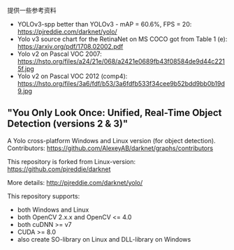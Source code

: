 提供一些参考资料
* YOLOv3-spp better than YOLOv3 - mAP = 60.6%, FPS = 20: https://pjreddie.com/darknet/yolo/
* Yolo v3 source chart for the RetinaNet on MS COCO got from Table 1 (e): https://arxiv.org/pdf/1708.02002.pdf
* Yolo v2 on Pascal VOC 2007: https://hsto.org/files/a24/21e/068/a2421e0689fb43f08584de9d44c2215f.jpg
* Yolo v2 on Pascal VOC 2012 (comp4): https://hsto.org/files/3a6/fdf/b53/3a6fdfb533f34cee9b52bdd9bb0b19d9.jpg

## "You Only Look Once: Unified, Real-Time Object Detection (versions 2 & 3)"

A Yolo cross-platform Windows and Linux version (for object detection). Contributors: https://github.com/AlexeyAB/darknet/graphs/contributors

This repository is forked from Linux-version: https://github.com/pjreddie/darknet

More details: http://pjreddie.com/darknet/yolo/

This repository supports:

* both Windows and Linux
* both OpenCV 2.x.x and OpenCV <= 4.0
* both cuDNN >= v7
* CUDA >= 8.0
* also create SO-library on Linux and DLL-library on Windows

